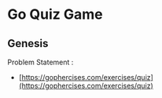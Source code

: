 # Go Quiz Game

## Genesis
Problem Statement :
- [https://gophercises.com/exercises/quiz](https://gophercises.com/exercises/quiz)